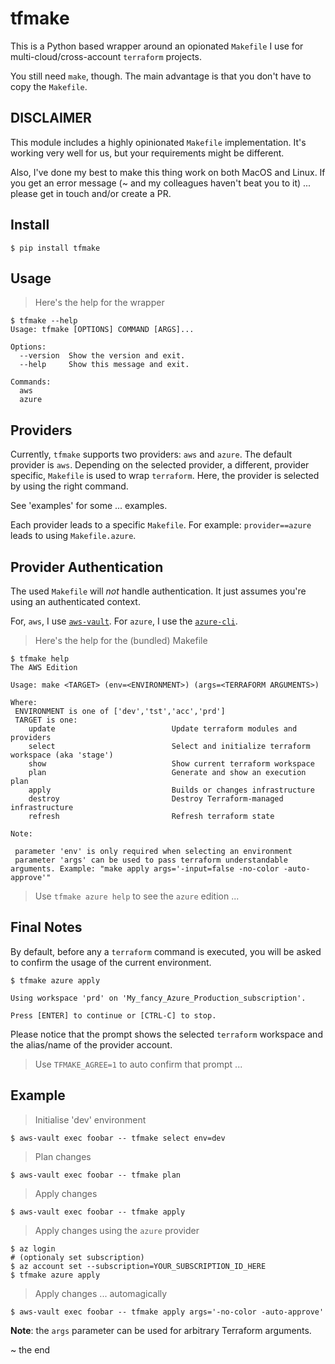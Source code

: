 # tfmake

This is a Python based wrapper around an opionated `Makefile` I use for multi-cloud/cross-account `terraform` projects. 

You still need `make`, though. The main advantage is that you don't have to copy the `Makefile`. 

## DISCLAIMER
This module includes a highly opinionated `Makefile` implementation. It's working very well for us, but your requirements might be different.

Also, I've done my best to make this thing work on both MacOS and Linux. If you get an error message (~ and my colleagues haven't beat you to it) ... please get in touch and/or create a PR.

## Install

```
$ pip install tfmake
```

## Usage
> Here's the help for the wrapper
```
$ tfmake --help
Usage: tfmake [OPTIONS] COMMAND [ARGS]...

Options:
  --version  Show the version and exit.
  --help     Show this message and exit.

Commands:
  aws
  azure
```

## Providers
Currently, `tfmake` supports two providers: `aws` and `azure`. The default provider is `aws`. Depending on the selected provider, a different, provider specific, `Makefile` is used to wrap `terraform`. Here, the provider is selected by using the right command.

See 'examples' for some ... examples.

Each provider leads to a specific `Makefile`. For example: `provider==azure` leads to using `Makefile.azure`.

## Provider Authentication
The used `Makefile` will _not_ handle authentication. It just assumes you're using an authenticated context.

For, `aws`, I use [`aws-vault`](https://github.com/99designs/aws-vault). For `azure`, I use the [`azure-cli`](https://docs.microsoft.com/en-us/cli/azure/install-azure-cli?view=azure-cli-latest).

> Here's the help for the (bundled) Makefile
```
$ tfmake help
The AWS Edition

Usage: make <TARGET> (env=<ENVIRONMENT>) (args=<TERRAFORM ARGUMENTS>)

Where:
 ENVIRONMENT is one of ['dev','tst','acc','prd']
 TARGET is one:
    update                          Update terraform modules and providers
    select                          Select and initialize terraform workspace (aka 'stage')
    show                            Show current terraform workspace
    plan                            Generate and show an execution plan
    apply                           Builds or changes infrastructure
    destroy                         Destroy Terraform-managed infrastructure
    refresh                         Refresh terraform state

Note:

 parameter 'env' is only required when selecting an environment
 parameter 'args' can be used to pass terraform understandable arguments. Example: "make apply args='-input=false -no-color -auto-approve'"
```

> Use `tfmake azure help` to see the `azure` edition ...

## Final Notes

By default, before any a `terraform` command is executed, you will be asked to confirm the usage of the current environment.

```
$ tfmake azure apply

Using workspace 'prd' on 'My_fancy_Azure_Production_subscription'.

Press [ENTER] to continue or [CTRL-C] to stop.
```

Please notice that the prompt shows the selected `terraform` workspace and the alias/name of the provider account.

> Use `TFMAKE_AGREE=1` to auto confirm that prompt ...

## Example

> Initialise 'dev' environment
```
$ aws-vault exec foobar -- tfmake select env=dev
```

> Plan changes
```
$ aws-vault exec foobar -- tfmake plan
```

> Apply changes
```
$ aws-vault exec foobar -- tfmake apply
```

> Apply changes using the `azure` provider
```
$ az login
# (optionaly set subscription)
$ az account set --subscription=YOUR_SUBSCRIPTION_ID_HERE
$ tfmake azure apply
```

> Apply changes ... automagically
```
$ aws-vault exec foobar -- tfmake apply args='-no-color -auto-approve'
```

**Note**: the `args` parameter can be used for arbitrary Terraform arguments.

~ the end